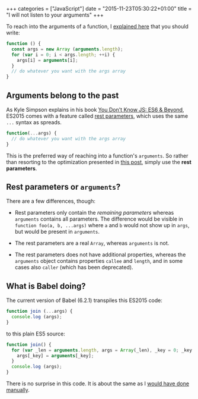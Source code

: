 +++
categories = ["JavaScript"]
date = "2015-11-23T05:30:22+01:00"
title = "I will not listen to your arguments"
+++

To reach into the arguments of a function, I [explained here](javascript-function-arguments-do-not-slice.html) that you should
write:

```javascript
function () {
  const args = new Array (arguments.length);
  for (var i = 0; i < args.length; ++i) {
    args[i] = arguments[i];
  }
  // do whatever you want with the args array
}
```

## Arguments belong to the past

As Kyle Simpson explains in his book [You Don't Know JS: ES6 & Beyond](https://www.safaribooksonline.com/library/view/you-dont-know/9781491905241/ch02.html), ES2015 comes with a feature called [rest parameters](https://developer.mozilla.org/en/docs/Web/JavaScript/Reference/Functions/rest_parameters), which uses the same `...` syntax as spreads.

```javascript
function(...args) {
  // do whatever you want with the args array
}
```

This is the preferred way of reaching into a function's `arguments`. So
rather than resorting to the optimization presented in [this post](javascript-function-arguments-do-not-slice.html), simply use the
**rest parameters**.

## Rest parameters or `arguments`?

There are a few differences, though:

* Rest parameters only contain the _remaining parameters_ whereas `arguments`
  contains all parameters. The difference would be visible in `function foo(a, b, ...args)` where `a` and `b` would not show up in `args`, but would be
  present in `arguments`.

* The rest parameters are a real `Array`, whereas `arguments` is not.

* The rest parameters does not have additional properties, whereas the
  `arguments` object contains properties `callee` and `length`, and in
  some cases also `caller` (which has been deprecated).

## What is Babel doing?

The current version of Babel (6.2.1) transpiles this ES2015 code:

```javascript
function join (...args) {
  console.log (args);
}
```

to this plain ES5 source:

```javascript
function join() {
  for (var _len = arguments.length, args = Array(_len), _key = 0; _key < _len; _key++) {
    args[_key] = arguments[_key];
  }
  console.log (args);
}
```

There is no surprise in this code. It is about the same as I [would have done
manually](javascript-function-arguments-do-not-slice.html).
